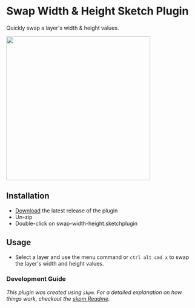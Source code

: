 # Swap Width & Height Sketch Plugin
Quickly swap a layer's width & height values.

<img src="https://swap-width-height.dannymcclain.com/static/swap.gif" width="380px" />

## Installation

- [Download](../../releases/latest/download/swap-width-height.sketchplugin.zip) the latest release of the plugin
- Un-zip
- Double-click on swap-width-height.sketchplugin

## Usage
- Select a layer and use the menu command or `ctrl alt cmd x` to swap the layer's width and height values.

### Development Guide

_This plugin was created using `skpm`. For a detailed explanation on how things work, checkout the [skpm Readme](https://github.com/skpm/skpm/blob/master/README.md)._
